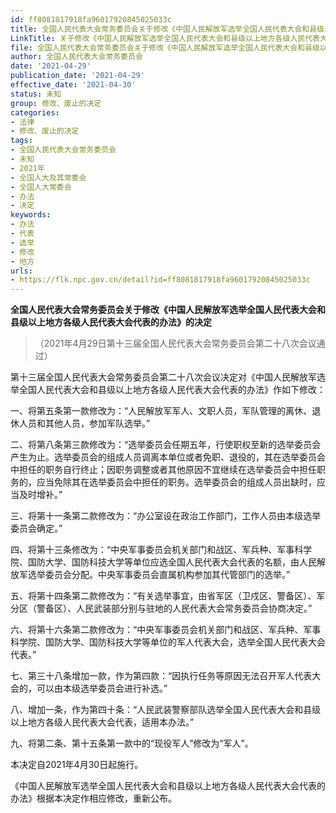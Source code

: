 ```yaml
---
id: ff8081817918fa96017920845025033c
title: 全国人民代表大会常务委员会关于修改《中国人民解放军选举全国人民代表大会和县级以上地方各级人民代表大会代表的办法》的决定
LinkTitle: 关于修改《中国人民解放军选举全国人民代表大会和县级以上地方各级人民代表大会代表的办法》的决定（2021）
file: 全国人民代表大会常务委员会关于修改《中国人民解放军选举全国人民代表大会和县级以上地方各级人民代表大会代表的办法》的决定_20210429_ff8081817918fa96017920845025033c.docx
author: 全国人民代表大会常务委员会
date: '2021-04-29'
publication_date: '2021-04-29'
effective_date: '2021-04-30'
status: 未知
group: 修改、废止的决定
categories:
- 法律
- 修改、废止的决定
tags:
- 全国人民代表大会常务委员会
- 未知
- 2021年
- 全国人大及其常委会
- 全国人大常委会
- 办法
- 决定
keywords:
- 办法
- 代表
- 选举
- 修改
- 地方
urls:
- https://flk.npc.gov.cn/detail?id=ff8081817918fa96017920845025033c
---
```


**全国人民代表大会常务委员会关于修改《中国人民解放军选举全国人民代表大会和县级以上地方各级人民代表大会代表的办法》的决定**

> （2021年4月29日第十三届全国人民代表大会常务委员会第二十八次会议通过）

第十三届全国人民代表大会常务委员会第二十八次会议决定对《中国人民解放军选举全国人民代表大会和县级以上地方各级人民代表大会代表的办法》作如下修改：

一、将第五条第一款修改为：“人民解放军军人、文职人员，军队管理的离休、退休人员和其他人员，参加军队选举。”

二、将第八条第三款修改为：“选举委员会任期五年，行使职权至新的选举委员会产生为止。选举委员会的组成人员调离本单位或者免职、退役的，其在选举委员会中担任的职务自行终止；因职务调整或者其他原因不宜继续在选举委员会中担任职务的，应当免除其在选举委员会中担任的职务。选举委员会的组成人员出缺时，应当及时增补。”

三、将第十一条第二款修改为：“办公室设在政治工作部门，工作人员由本级选举委员会确定。”

四、将第十三条修改为：“中央军事委员会机关部门和战区、军兵种、军事科学院、国防大学、国防科技大学等单位应选全国人民代表大会代表的名额，由人民解放军选举委员会分配。中央军事委员会直属机构参加其代管部门的选举。”

五、将第十四条第二款修改为：“有关选举事宜，由省军区（卫戍区、警备区）、军分区（警备区）、人民武装部分别与驻地的人民代表大会常务委员会协商决定。”

六、将第十六条第二款修改为：“中央军事委员会机关部门和战区、军兵种、军事科学院、国防大学、国防科技大学等单位的军人代表大会，选举全国人民代表大会代表。”

七、第三十八条增加一款，作为第四款：“因执行任务等原因无法召开军人代表大会的，可以由本级选举委员会进行补选。”

八、增加一条，作为第四十条：“人民武装警察部队选举全国人民代表大会和县级以上地方各级人民代表大会代表，适用本办法。”

九、将第二条、第十五条第一款中的“现役军人”修改为“军人”。

本决定自2021年4月30日起施行。

《中国人民解放军选举全国人民代表大会和县级以上地方各级人民代表大会代表的办法》根据本决定作相应修改，重新公布。
